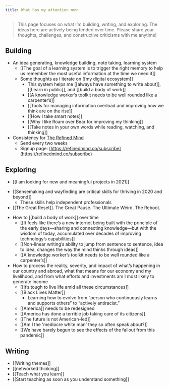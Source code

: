 ```yaml
---
title: What has my attention now
---
```

> This page focuses on what I’m building, writing, and exploring. The ideas here are actively being tended over time. Please share your thoughts, challenges, and constructive criticisms with me anytime!  

## Building
* An idea generating, knowledge building, note taking, learning system
	* [[The goal of a learning system is to trigger the right memory to help us remember the most useful information at the time we need it]]
	* Some thoughts as I iterate on [[my digital ecosystem]]
		* This system helps me [[always have something to write about]], [[Learn in public]], and [[build a body of work]]
		* [[A knowledge worker’s toolkit needs to be well rounded like a carpenter’s]]
		* [[Tools for managing information overload and improving how we think are on the rise]]
		* [[How I take smart notes]]
		* [[Why I like Roam over Bear for improving my thinking]]
		* [[Take notes in your own words while reading, watching, and thinking]]
* Consistency for [The Refined Mind](https://refinedmind.co)
	* Send every two weeks
	* Signup page: [https://refinedmind.co/subscribe](https://refinedmind.co/subscribe)

## Exploring
- [[I am looking for new and meaningful projects in 2021]]
* [[Sensemaking and wayfinding are critical skills for thriving in 2020 and beyond]]
	* These skills help independent professionals
* [[The Great Reset]]. The Great Pause. The Ultimate Weird. The Reboot.
- How to [[build a body of work]] over time
	- [[It feels like there’s a new internet being built with the principle of the early days—sharing and connecting knowledge—but with the wisdom of today, accumulated over decades of improving technology’s capabilities]]
	- [[Non-linear writing’s ability to jump from sentence to sentence, idea to idea, changes the way the mind thinks through ideas]]
	- [[A knowledge worker’s toolkit needs to be well rounded like a carpenter’s]]
- How to process the reality, severity, and impact of what’s happening in our country and abroad, what that means for our economy and my livelihood, and from what efforts and investments am I most likely to generate income
	- [[It’s tough to live life amid all these circumstances]]
	- [[Black Lives Matter]]
		- Learning how to evolve from “person who continuously learns and supports others” to “actively antiracist.”
	- [[America]] needs to be redesigned
	- [[America has done a terrible job taking care of its citizens]]
	- [[The future is not American-led]]
	- [[Am I the 'mediocre white man' they so often speak about?]]
	- [[We have barely begun to see the effects of the fallout from this pandemic]]

## Writing
- [[Writing themes]]
- [[networked thinking]]
- [[Teach what you learn]]
- [[Start teaching as soon as you understand something]]
